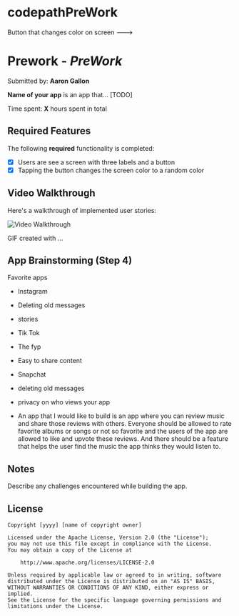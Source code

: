 # codepathPreWork
Button that changes color on screen
--->
# Prework - *PreWork*

Submitted by: **Aaron Gallon**

**Name of your app** is an app that... [TODO] 

Time spent: **X** hours spent in total

## Required Features

The following **required** functionality is completed:

- [x] Users are see a screen with three labels and a button
- [x] Tapping the button changes the screen color to a random color

## Video Walkthrough

Here's a walkthrough of implemented user stories:

<img src='http://i.imgur.com/link/to/your/gif/file.gif' title='Video Walkthrough' width='' alt='Video Walkthrough' />

<!-- Replace this with whatever GIF tool you used! -->
GIF created with ...  
<!-- Recommended tools:
[Kap](https://getkap.co/) for macOS
[ScreenToGif](https://www.screentogif.com/) for Windows
[peek](https://github.com/phw/peek) for Linux. -->

## App Brainstorming (Step 4)
Favorite apps

- Instagram
-   Deleting old messages
-   stories

- Tik Tok
-   The fyp
-   Easy to share content

- Snapchat
-   deleting old messages
-   privacy on who views your app

-   An app that I would like to build is an app where you can review music
    and share those reviews with others. Everyone should be allowed to rate
    favorite albums or songs or not so favorite and the users of the app are
    allowed to like and upvote these reviews. And there should be a feature that
    helps the user find the music the app thinks they would listen to.

## Notes

Describe any challenges encountered while building the app.

## License

    Copyright [yyyy] [name of copyright owner]

    Licensed under the Apache License, Version 2.0 (the "License");
    you may not use this file except in compliance with the License.
    You may obtain a copy of the License at

        http://www.apache.org/licenses/LICENSE-2.0

    Unless required by applicable law or agreed to in writing, software
    distributed under the License is distributed on an "AS IS" BASIS,
    WITHOUT WARRANTIES OR CONDITIONS OF ANY KIND, either express or implied.
    See the License for the specific language governing permissions and
    limitations under the License.
